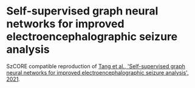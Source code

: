 # Self-supervised graph neural networks for improved electroencephalographic seizure analysis

SzCORE compatible reproduction of [Tang et al., 'Self-supervised graph neural networks for improved electroencephalographic seizure analysis', 2021](https://arxiv.org/pdf/2104.08336).